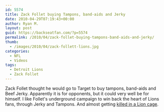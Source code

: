 ```yaml
---
id: 5574
title: Zack Follet buying Tampons, band-aids and Jerky
date: 2010-04-29T07:19:43+00:00
author: Ryan M.
layout: post
guid: https://backseatfan.com/?p=5574
permalink: /2010/04/zack-follet-buying-tampons-band-aids-and-jerky/
thumb:
  - /images/2010/04/zack-follett-lions.jpg
categories:
  - NFL
  - Videos
tags:
  - Detroit Lions
  - Zack Follet
---
```


<div class="entry">
  <p>
  </p>

  <p>
    Zack Follet thought he would go to Target to buy tampons, band-aids and Beef Jerky. Apparently it is for opponents, but it could very well be for himself. I like Follet's underground campaign to win back the heart of Lions fans, through Jerky and Tampons. And almost getting <a href="https://www.dumbfans.com/2010/03/zach-follet-almost-gets-tackled-by-lion/">killed in a Lion cage</a>.
  </p>
</div>
